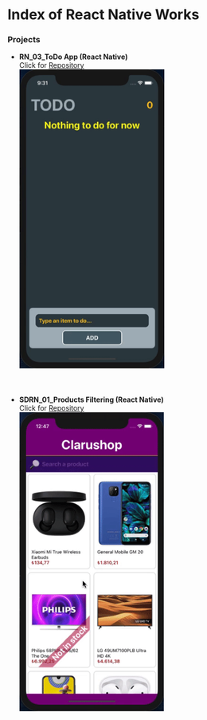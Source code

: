 # Index of React Native Works

### Projects
- **RN_03_ToDo App (React Native)** <br/> Click for [Repository](https://github.com/SemihDurmus/RN_03_ToDo_App.git) <br/>
  <img src="img/todo.gif" height="600"><br/><br/><br/><br/>
- **SDRN_01_Products Filtering (React Native)** <br/> Click for [Repository](https://github.com/SemihDurmus/SDRN_01_Product_Filtering.git) <br/>
  <img src="img/Clarushop1.gif" height="600"><br/><br/><br/><br/>
